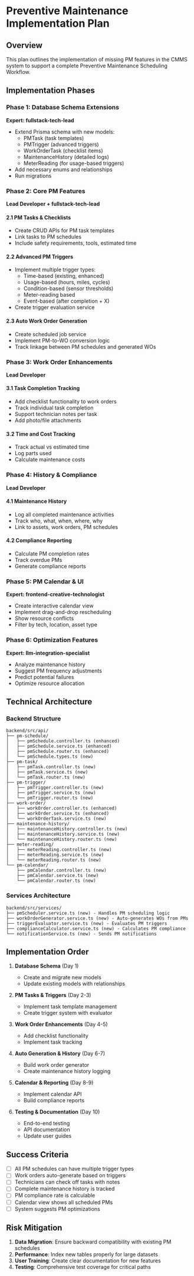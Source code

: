 # Preventive Maintenance Implementation Plan

## Overview
This plan outlines the implementation of missing PM features in the CMMS system to support a complete Preventive Maintenance Scheduling Workflow.

## Implementation Phases

### Phase 1: Database Schema Extensions
**Expert: fullstack-tech-lead**
- Extend Prisma schema with new models:
  - PMTask (task templates)
  - PMTrigger (advanced triggers)
  - WorkOrderTask (checklist items)
  - MaintenanceHistory (detailed logs)
  - MeterReading (for usage-based triggers)
- Add necessary enums and relationships
- Run migrations

### Phase 2: Core PM Features
**Lead Developer + fullstack-tech-lead**

#### 2.1 PM Tasks & Checklists
- Create CRUD APIs for PM task templates
- Link tasks to PM schedules
- Include safety requirements, tools, estimated time

#### 2.2 Advanced PM Triggers
- Implement multiple trigger types:
  - Time-based (existing, enhanced)
  - Usage-based (hours, miles, cycles)
  - Condition-based (sensor thresholds)
  - Meter-reading based
  - Event-based (after completion + X)
- Create trigger evaluation service

#### 2.3 Auto Work Order Generation
- Create scheduled job service
- Implement PM-to-WO conversion logic
- Track linkage between PM schedules and generated WOs

### Phase 3: Work Order Enhancements
**Lead Developer**

#### 3.1 Task Completion Tracking
- Add checklist functionality to work orders
- Track individual task completion
- Support technician notes per task
- Add photo/file attachments

#### 3.2 Time and Cost Tracking
- Track actual vs estimated time
- Log parts used
- Calculate maintenance costs

### Phase 4: History & Compliance
**Lead Developer**

#### 4.1 Maintenance History
- Log all completed maintenance activities
- Track who, what, when, where, why
- Link to assets, work orders, PM schedules

#### 4.2 Compliance Reporting
- Calculate PM completion rates
- Track overdue PMs
- Generate compliance reports

### Phase 5: PM Calendar & UI
**Expert: frontend-creative-technologist**
- Create interactive calendar view
- Implement drag-and-drop rescheduling
- Show resource conflicts
- Filter by tech, location, asset type

### Phase 6: Optimization Features
**Expert: llm-integration-specialist**
- Analyze maintenance history
- Suggest PM frequency adjustments
- Predict potential failures
- Optimize resource allocation

## Technical Architecture

### Backend Structure
```
backend/src/api/
├── pm-schedule/
│   ├── pmSchedule.controller.ts (enhanced)
│   ├── pmSchedule.service.ts (enhanced)
│   ├── pmSchedule.router.ts (enhanced)
│   └── pmSchedule.types.ts (new)
├── pm-task/
│   ├── pmTask.controller.ts (new)
│   ├── pmTask.service.ts (new)
│   └── pmTask.router.ts (new)
├── pm-trigger/
│   ├── pmTrigger.controller.ts (new)
│   ├── pmTrigger.service.ts (new)
│   └── pmTrigger.router.ts (new)
├── work-order/
│   ├── workOrder.controller.ts (enhanced)
│   ├── workOrder.service.ts (enhanced)
│   └── workOrderTask.service.ts (new)
├── maintenance-history/
│   ├── maintenanceHistory.controller.ts (new)
│   ├── maintenanceHistory.service.ts (new)
│   └── maintenanceHistory.router.ts (new)
├── meter-reading/
│   ├── meterReading.controller.ts (new)
│   ├── meterReading.service.ts (new)
│   └── meterReading.router.ts (new)
└── pm-calendar/
    ├── pmCalendar.controller.ts (new)
    ├── pmCalendar.service.ts (new)
    └── pmCalendar.router.ts (new)
```

### Services Architecture
```
backend/src/services/
├── pmScheduler.service.ts (new) - Handles PM scheduling logic
├── workOrderGenerator.service.ts (new) - Auto-generates WOs from PMs
├── triggerEvaluator.service.ts (new) - Evaluates PM triggers
├── complianceCalculator.service.ts (new) - Calculates PM compliance
└── notificationService.ts (new) - Sends PM notifications
```

## Implementation Order

1. **Database Schema** (Day 1)
   - Create and migrate new models
   - Update existing models with relationships

2. **PM Tasks & Triggers** (Day 2-3)
   - Implement task template management
   - Create trigger system with evaluator

3. **Work Order Enhancements** (Day 4-5)
   - Add checklist functionality
   - Implement task tracking

4. **Auto Generation & History** (Day 6-7)
   - Build work order generator
   - Create maintenance history logging

5. **Calendar & Reporting** (Day 8-9)
   - Implement calendar API
   - Build compliance reports

6. **Testing & Documentation** (Day 10)
   - End-to-end testing
   - API documentation
   - Update user guides

## Success Criteria

- [ ] All PM schedules can have multiple trigger types
- [ ] Work orders auto-generate based on triggers
- [ ] Technicians can check off tasks with notes
- [ ] Complete maintenance history is tracked
- [ ] PM compliance rate is calculable
- [ ] Calendar view shows all scheduled PMs
- [ ] System suggests PM optimizations

## Risk Mitigation

1. **Data Migration**: Ensure backward compatibility with existing PM schedules
2. **Performance**: Index new tables properly for large datasets
3. **User Training**: Create clear documentation for new features
4. **Testing**: Comprehensive test coverage for critical paths